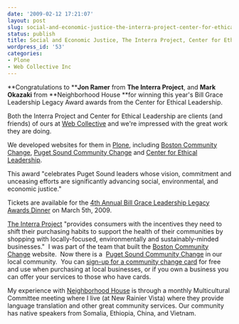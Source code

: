 ```yaml
---
date: '2009-02-12 17:21:07'
layout: post
slug: social-and-economic-justice-the-interra-project-center-for-ethical-leadership-and-plone
status: publish
title: Social and Economic Justice, The Interra Project, Center for Ethical Leadership -- and Plone
wordpress_id: '53'
categories:
- Plone
- Web Collective Inc
---
```


**Congratulations to ****Jon Ramer** from **The Interra Project**, and **Mark Okazaki** from **Neighborhood House **for winning this year's Bill Grace Leadership Legacy Award awards from the Center for Ethical Leadership.

Both the Interra Project and Center for Ethical Leadership are clients (and friends) of ours at [Web Collective](http://www.webcollective.coop) and we're impressed with the great work they are doing.

We developed websites for them in [Plone](http://www.plone.org/), including [Boston Community Change](http://www.bostoncommunitychange.org/), [Puget Sound Community Change](http://www.pugetsound.cc/) and [Center for Ethical Leadership](http://www.ethicalleadership.org).

This award "celebrates Puget Sound leaders whose vision, commitment and unceasing efforts are significantly advancing social, environmental, and economic justice."

Tickets are available for the [4th Annual Bill Grace Leadership Legacy Awards Dinner](http://www.brownpapertickets.com/event/50921) on March 5th, 2009.

[The Interra Project](http://www.interraproject.org/) "provides consumers with the incentives they need to shift their purchasing habits to support the health of their communities by shopping with locally-focused, environmentally and sustainably-minded businesses."  I was part of the team that built the [Boston Community Change](http://www.bostoncommunitychange.org/) website.  Now there is a  [Puget Sound Community Change](http://www.pugetsound.cc/) in our local community.  You can [sign-up for a community change card](http://www.pugetsound.cc/join-now) for free and use when purchasing at local businesses, or if you own a business you can offer your services to those who have cards.

My experience with [Neighborhood House](http://www.nhwa.org/) is through a monthly Multicultural Committee meeting where I live (at New Rainier Vista) where they provide language translation and other great community services. Our community has native speakers from Somalia, Ethiopia, China, and Vietnam.
